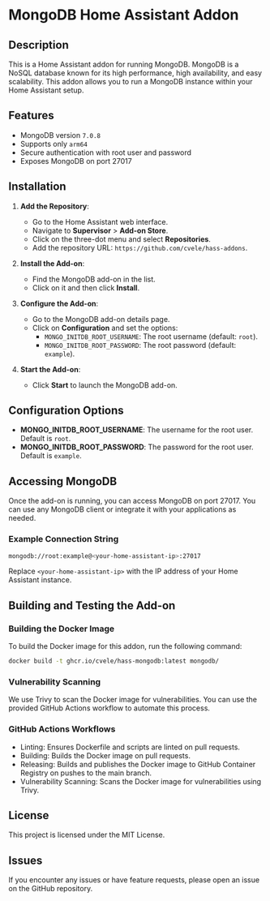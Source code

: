 # MongoDB Home Assistant Addon

## Description

This is a Home Assistant addon for running MongoDB. MongoDB is a NoSQL database known for its high performance, high availability, and easy scalability. This addon allows you to run a MongoDB instance within your Home Assistant setup.

## Features

- MongoDB version `7.0.8`
- Supports only `arm64`
- Secure authentication with root user and password
- Exposes MongoDB on port 27017

## Installation

1. **Add the Repository**:
   - Go to the Home Assistant web interface.
   - Navigate to **Supervisor** > **Add-on Store**.
   - Click on the three-dot menu and select **Repositories**.
   - Add the repository URL: `https://github.com/cvele/hass-addons`.

2. **Install the Add-on**:
   - Find the MongoDB add-on in the list.
   - Click on it and then click **Install**.

3. **Configure the Add-on**:
   - Go to the MongoDB add-on details page.
   - Click on **Configuration** and set the options:
     - `MONGO_INITDB_ROOT_USERNAME`: The root username (default: `root`).
     - `MONGO_INITDB_ROOT_PASSWORD`: The root password (default: `example`).

4. **Start the Add-on**:
   - Click **Start** to launch the MongoDB add-on.

## Configuration Options

- **MONGO_INITDB_ROOT_USERNAME**: The username for the root user. Default is `root`.
- **MONGO_INITDB_ROOT_PASSWORD**: The password for the root user. Default is `example`.

## Accessing MongoDB

Once the add-on is running, you can access MongoDB on port 27017. You can use any MongoDB client or integrate it with your applications as needed.

### Example Connection String

```bash
mongodb://root:example@<your-home-assistant-ip>:27017
```

Replace `<your-home-assistant-ip>` with the IP address of your Home Assistant instance.

## Building and Testing the Add-on

### Building the Docker Image

To build the Docker image for this addon, run the following command:

```sh
docker build -t ghcr.io/cvele/hass-mongodb:latest mongodb/
```

### Vulnerability Scanning

We use Trivy to scan the Docker image for vulnerabilities. You can use the provided GitHub Actions workflow to automate this process.

### GitHub Actions Workflows

- Linting: Ensures Dockerfile and scripts are linted on pull requests.
- Building: Builds the Docker image on pull requests.
- Releasing: Builds and publishes the Docker image to GitHub Container Registry on pushes to the main branch.
- Vulnerability Scanning: Scans the Docker image for vulnerabilities using Trivy.

## License

This project is licensed under the MIT License.

## Issues

If you encounter any issues or have feature requests, please open an issue on the GitHub repository.

